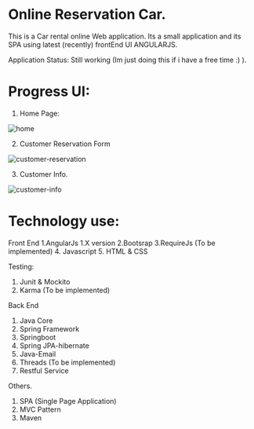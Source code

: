 # Online Reservation Car.

This is a Car rental online Web application. Its a small application and its SPA using latest (recently) frontEnd UI ANGULARJS. 

Application Status: Still working (Im just doing this if i have a free time :) ).

# Progress UI:

1. Home Page:

![home](https://user-images.githubusercontent.com/12053088/27826633-de55c3e8-6107-11e7-9e72-8096568d6dc9.PNG)


2. Customer Reservation Form

![customer-reservation](https://user-images.githubusercontent.com/12053088/27826688-142e3dd8-6108-11e7-80cc-f8afece61182.PNG)

3. Customer Info.

![customer-info](https://user-images.githubusercontent.com/12053088/27826699-2878c790-6108-11e7-87fb-c78bec9b20b8.PNG)

  
# Technology use:

Front End
1.AngularJs 1.X version
2.Bootsrap
3.RequireJs (To be implemented)
4. Javascript
5. HTML & CSS

Testing:
1. Junit & Mockito
2. Karma (To be implemented)

Back End
1. Java Core
2. Spring Framework
3. Springboot
4. Spring JPA-hibernate
5. Java-Email
6. Threads (To be implemented)
7. Restful Service

Others.
1. SPA (Single Page Application)
2. MVC Pattern
3. Maven
